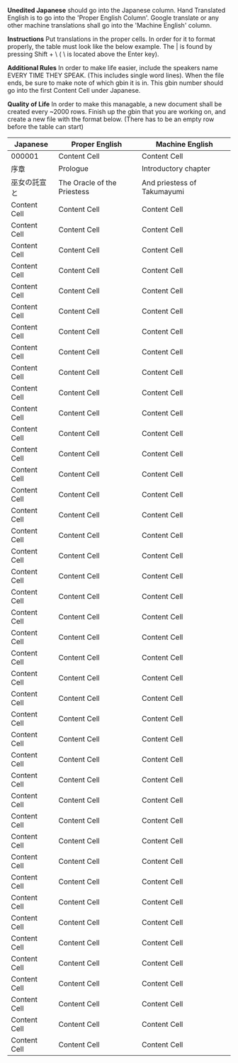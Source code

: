 **Unedited Japanese** should go into the Japanese column. Hand Translated English is to go into the 'Proper English Column'. Google translate or any other machine translations shall go into the 'Machine English' column.

**Instructions** Put translations in the proper cells. In order for it to format properly, the table must look like the below example. The | is found by pressing Shift + \  ( \ is located above the Enter key).

**Additional Rules** In order to make life easier, include the speakers name EVERY TIME THEY SPEAK. (This includes single word lines). When the file ends, be sure to make note of which gbin it is in. This gbin number should go into the first Content Cell under Japanese.

**Quality of Life** In order to make this managable, a new document shall be created every ~2000 rows. Finish up the gbin that you are working on, and create a new file with the format below. (There has to be an empty row before the table can start)

| Japanese | Proper English | Machine English |
| --- | --- | --- |
| 000001 | Content Cell  | Content Cell  |
| 序章  | Prologue | Introductory chapter  |
| 巫女の託宣と | The Oracle of the Priestess | And priestess of Takumayumi  |
| Content Cell | Content Cell  | Content Cell  |
| Content Cell | Content Cell  | Content Cell  |
| Content Cell | Content Cell  | Content Cell  |
| Content Cell | Content Cell  | Content Cell  |
| Content Cell | Content Cell  | Content Cell  |
| Content Cell | Content Cell  | Content Cell  |
| Content Cell | Content Cell  | Content Cell  |
| Content Cell | Content Cell  | Content Cell  |
| Content Cell | Content Cell  | Content Cell  |
| Content Cell | Content Cell  | Content Cell  |
| Content Cell | Content Cell  | Content Cell  |
| Content Cell | Content Cell  | Content Cell  |
| Content Cell | Content Cell  | Content Cell  |
| Content Cell | Content Cell  | Content Cell  |
| Content Cell | Content Cell  | Content Cell  |
| Content Cell | Content Cell  | Content Cell  |
| Content Cell | Content Cell  | Content Cell  |
| Content Cell | Content Cell  | Content Cell  |
| Content Cell | Content Cell  | Content Cell  |
| Content Cell | Content Cell  | Content Cell  |
| Content Cell | Content Cell  | Content Cell  |
| Content Cell | Content Cell  | Content Cell  |
| Content Cell | Content Cell  | Content Cell  |
| Content Cell | Content Cell  | Content Cell  |
| Content Cell | Content Cell  | Content Cell  |
| Content Cell | Content Cell  | Content Cell  |
| Content Cell | Content Cell  | Content Cell  |
| Content Cell | Content Cell  | Content Cell  |
| Content Cell | Content Cell  | Content Cell  |
| Content Cell | Content Cell  | Content Cell  |
| Content Cell | Content Cell  | Content Cell  |
| Content Cell | Content Cell  | Content Cell  |
| Content Cell | Content Cell  | Content Cell  |
| Content Cell | Content Cell  | Content Cell  |
| Content Cell | Content Cell  | Content Cell  |
| Content Cell | Content Cell  | Content Cell  |
| Content Cell | Content Cell  | Content Cell  |
| Content Cell | Content Cell  | Content Cell  |
| Content Cell | Content Cell  | Content Cell  |
| Content Cell | Content Cell  | Content Cell  |
| Content Cell | Content Cell  | Content Cell  |
| Content Cell | Content Cell  | Content Cell  |
